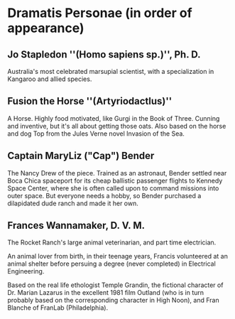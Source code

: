 # Dramatis Personae (in order of appearance)

## Jo Stapledon ''(Homo sapiens sp.)'', Ph. D. 

Australia's most celebrated marsupial scientist, with a specialization in Kangaroo and allied species.

## Fusion the Horse ''(Artyriodactlus)''

A Horse. Highly food motivated, like Gurgi in the Book of Three. Cunning and inventive, but it's all about getting those oats. Also based on the horse and dog Top from the Jules Verne novel Invasion of the Sea. 

## Captain MaryLiz ("Cap") Bender

The Nancy Drew of the piece. Trained as an astronaut, Bender settled near Boca Chica spaceport for its cheap ballistic passenger flights to Kennedy Space Center, where she is often called upon to command missions into outer space. But everyone needs a hobby, so Bender purchased a dilapidated dude ranch and made it her own.

## Frances Wannamaker, D. V. M. 

The Rocket Ranch's large animal veterinarian, and part time electrician.

An animal lover from birth, in their teenage years, Francis volunteered at an animal shelter before persuing a degree (never completed) in Electrical Engineering. 

Based on the real life ethologist Temple Grandin, the fictional character of Dr. Marian Lazarus in the excellent 1981 film Outland (who is in turn probably based on the corresponding character in High Noon), and Fran Blanche of FranLab (Philadelphia).




